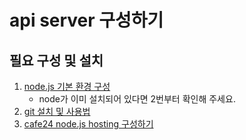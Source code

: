 # api server 구성하기

## 필요 구성 및 설치

1. [node.js 기본 환경 구성](./etc/node-setting.md)
    - node가 이미 설치되어 있다면 2번부터 확인해 주세요.
2. [git 설치 및 사용법](./etc/git-setting.md)
3. [cafe24 node.js hosting 구성하기](./etc/cafe24-setting.md)

